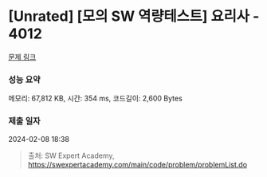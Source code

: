 # [Unrated] [모의 SW 역량테스트] 요리사 - 4012 

[문제 링크](https://swexpertacademy.com/main/code/problem/problemDetail.do?contestProbId=AWIeUtVakTMDFAVH) 

### 성능 요약

메모리: 67,812 KB, 시간: 354 ms, 코드길이: 2,600 Bytes

### 제출 일자

2024-02-08 18:38



> 출처: SW Expert Academy, https://swexpertacademy.com/main/code/problem/problemList.do